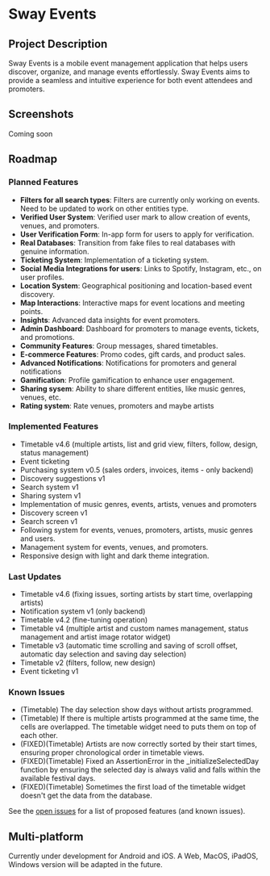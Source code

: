 # Sway Events

## Project Description
Sway Events is a mobile event management application that helps users discover, organize, and manage events effortlessly. Sway Events aims to provide a seamless and intuitive experience for both event attendees and promoters.

## Screenshots
Coming soon

## Roadmap

### Planned Features
* **Filters for all search types**: Filters are currently only working on events. Need to be updated to work on other entities type.
* **Verified User System**: Verified user mark to allow creation of events, venues, and promoters.
* **User Verification Form**: In-app form for users to apply for verification.
* **Real Databases**: Transition from fake files to real databases with genuine information.
* **Ticketing System**: Implementation of a ticketing system.
* **Social Media Integrations for users**: Links to Spotify, Instagram, etc., on user profiles.
* **Location System**: Geographical positioning and location-based event discovery.
* **Map Interactions**: Interactive maps for event locations and meeting points.
* **Insights**: Advanced data insights for event promoters.
* **Admin Dashboard**: Dashboard for promoters to manage events, tickets, and promotions.
* **Community Features**: Group messages, shared timetables.
* **E-commerce Features**: Promo codes, gift cards, and product sales.
* **Advanced Notifications**: Notifications for promoters and general notifications
* **Gamification**: Profile gamification to enhance user engagement.
* **Sharing sysem**: Ability to share different entities, like music genres, venues, etc.
* **Rating system**: Rate venues, promoters and maybe artists

### Implemented Features
* Timetable v4.6 (multiple artists, list and grid view, filters, follow, design, status management)
* Event ticketing
* Purchasing system v0.5 (sales orders, invoices, items - only backend)
* Discovery suggestions v1
* Search system v1
* Sharing system v1
* Implementation of music genres, events, artists, venues and promoters
* Discovery screen v1
* Search screen v1
* Following system for events, venues, promoters, artists, music genres and users.
* Management system for events, venues, and promoters.
* Responsive design with light and dark theme integration.

### Last Updates
* Timetable v4.6 (fixing issues, sorting artists by start time, overlapping artists)
* Notification system v1 (only backend)
* Timetable v4.2 (fine-tuning operation)
* Timetable v4 (multiple artist and custom names management, status management and artist image rotator widget)
* Timetable v3 (automatic time scrolling and saving of scroll offset, automatic day selection and saving day selection)
* Timetable v2 (filters, follow, new design)
* Event ticketing v1

### Known Issues
* (Timetable) The day selection show days without artists programmed.
* (Timetable) If there is multiple artists programmed at the same time, the cells are overlapped. The timetable widget need to puts them on top of each other.
* (FIXED)(Timetable) Artists are now correctly sorted by their start times, ensuring proper chronological order in timetable views.
* (FIXED)(Timetable) Fixed an AssertionError in the _initializeSelectedDay function by ensuring the selected day is always valid and falls within the available festival days.
* (FIXED)(Timetable) Sometimes the first load of the timetable widget doesn't get the data from the database.

See the [open issues](https://github.com/Sway/Sway-Events/issues) for a list of proposed features (and known issues).

## Multi-platform
Currently under development for Android and iOS. A Web, MacOS, iPadOS, Windows version will be adapted in the future.
